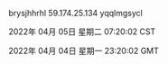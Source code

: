 brysjhhrhl 59.174.25.134 yqqlmgsycl

2022年 04月 05日 星期二 07:20:02 CST

2022年 04月 04日 星期一 23:20:02 GMT
